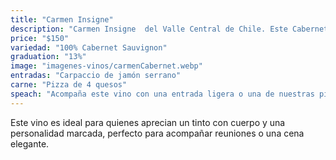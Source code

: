 ```yaml
---
title: "Carmen Insigne"
description: "Carmen Insigne  del Valle Central de Chile. Este Cabernet Sauvignon destaca por sus notas frutales y especiadas, con taninos suaves y un final largo y persistente."
price: "$150"
variedad: "100% Cabernet Sauvignon"
graduation: "13%"
image: "imagenes-vinos/carmenCabernet.webp"
entradas: "Carpaccio de jamón serrano"
carne: "Pizza de 4 quesos"
speach: "Acompaña este vino con una entrada ligera o una de nuestras pizzas."
---
```


Este vino es ideal para quienes aprecian un tinto con cuerpo y una personalidad marcada, perfecto para acompañar reuniones o una cena elegante.
